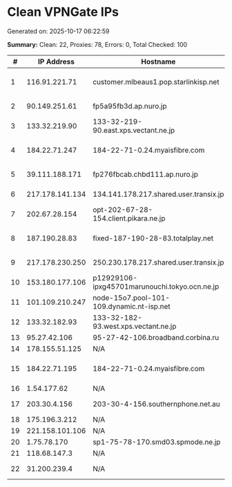 # Clean VPNGate IPs
Generated on: 2025-10-17 06:22:59

**Summary:** Clean: 22, Proxies: 78, Errors: 0, Total Checked: 100

| # | IP Address | Hostname | Type | Country | Provider |
|---|------------|----------|------|---------|----------|
| 1 | 116.91.221.71 | customer.mlbeaus1.pop.starlinkisp.net | Wireless | AU | Space Exploration Technologies Corporation |
| 2 | 90.149.251.61 | fp5a95fb3d.ap.nuro.jp | Wireless | JP | Sony Network Communications Inc. |
| 3 | 133.32.219.90 | 133-32-219-90.east.xps.vectant.ne.jp | Wireless | JP | ARTERIA Networks Corporation |
| 4 | 184.22.71.247 | 184-22-71-0.24.myaisfibre.com | Residential | TH | ADVANCED WIRELESS NETWORK COMPANY LIMITED |
| 5 | 39.111.188.171 | fp276fbcab.chbd111.ap.nuro.jp | Business | JP | Sony Network Communications Inc. |
| 6 | 217.178.141.134 | 134.141.178.217.shared.user.transix.jp | Business | JP | INTERNET MULTIFEED CO. |
| 7 | 202.67.28.154 | opt-202-67-28-154.client.pikara.ne.jp | Business | JP | STNet, Incorporated |
| 8 | 187.190.28.83 | fixed-187-190-28-83.totalplay.net | Wireless | MX | TOTAL PLAY TELECOMUNICACIONES SA DE CV |
| 9 | 217.178.230.250 | 250.230.178.217.shared.user.transix.jp | Business | JP | INTERNET MULTIFEED CO. |
| 10 | 153.180.177.106 | p12929106-ipxg45701marunouchi.tokyo.ocn.ne.jp | Business | JP | NTT Communications Corporation |
| 11 | 101.109.210.247 | node-15o7.pool-101-109.dynamic.nt-isp.net | Business | TH | TOT Public Company Limited |
| 12 | 133.32.182.93 | 133-32-182-93.west.xps.vectant.ne.jp | Business | JP | ARTERIA Networks Corporation |
| 13 | 95.27.42.106 | 95-27-42-106.broadband.corbina.ru | Residential | RU | PJSC "Vimpelcom" |
| 14 | 178.155.51.125 | N/A | Residential | RU | MTS PJSC |
| 15 | 184.22.71.195 | 184-22-71-0.24.myaisfibre.com | Residential | TH | ADVANCED WIRELESS NETWORK COMPANY LIMITED |
| 16 | 1.54.177.62 | N/A | Business | VN | FPT Telecom Company |
| 17 | 203.30.4.156 | 203-30-4-156.southernphone.net.au | Business | AU | Southern Phone Company Ltd |
| 18 | 175.196.3.212 | N/A | Business | KR | Korea Telecom |
| 19 | 221.158.101.106 | N/A | Business | KR | Korea Telecom |
| 20 | 1.75.78.170 | sp1-75-78-170.smd03.spmode.ne.jp | Business | JP | NTT DOCOMO, INC. |
| 21 | 118.68.147.3 | N/A | Business | VN | FPT Telecom Company |
| 22 | 31.200.239.4 | N/A | Business | RU | Natalia Sergeevna Filicheva |
